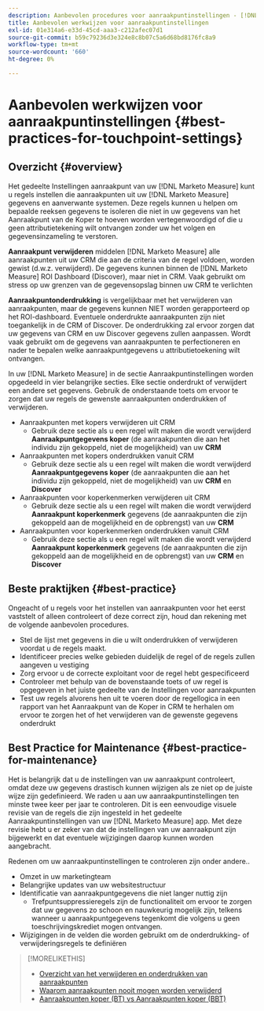 ```yaml
---
description: Aanbevolen procedures voor aanraakpuntinstellingen - [!DNL Marketo Measure] - Productdocumentatie
title: Aanbevolen werkwijzen voor aanraakpuntinstellingen
exl-id: 01e314a6-e33d-45cd-aaa3-c212afec07d1
source-git-commit: b59c79236d3e324e8c8b07c5a6d68bd8176fc8a9
workflow-type: tm+mt
source-wordcount: '660'
ht-degree: 0%

---
```


# Aanbevolen werkwijzen voor aanraakpuntinstellingen {#best-practices-for-touchpoint-settings}

## Overzicht {#overview}

Het gedeelte Instellingen aanraakpunt van uw [!DNL Marketo Measure] kunt u regels instellen die aanraakpunten uit uw [!DNL Marketo Measure] gegevens en aanverwante systemen. Deze regels kunnen u helpen om bepaalde reeksen gegevens te isoleren die niet in uw gegevens van het Aanraakpunt van de Koper te hoeven worden vertegenwoordigd of die u geen attributietekening wilt ontvangen zonder uw het volgen en gegevensinzameling te verstoren.

**Aanraakpunt verwijderen** middelen [!DNL Marketo Measure] alle aanraakpunten uit uw CRM die aan de criteria van de regel voldoen, worden gewist (d.w.z. verwijderd). De gegevens kunnen binnen de [!DNL Marketo Measure] ROI Dashboard (Discover), maar niet in CRM. Vaak gebruikt om stress op uw grenzen van de gegevensopslag binnen uw CRM te verlichten

**Aanraakpuntonderdrukking** is vergelijkbaar met het verwijderen van aanraakpunten, maar de gegevens kunnen NIET worden gerapporteerd op het ROI-dashboard. Eventuele onderdrukte aanraakpunten zijn niet toegankelijk in de CRM of Discover. De onderdrukking zal ervoor zorgen dat uw gegevens van CRM en uw Discover gegevens zullen aanpassen. Wordt vaak gebruikt om de gegevens van aanraakpunten te perfectioneren en nader te bepalen welke aanraakpuntgegevens u attributietoekening wilt ontvangen.

In uw [!DNL Marketo Measure] in de sectie Aanraakpuntinstellingen worden opgedeeld in vier belangrijke secties. Elke sectie onderdrukt of verwijdert een andere set gegevens. Gebruik de onderstaande toets om ervoor te zorgen dat uw regels de gewenste aanraakpunten onderdrukken of verwijderen.

* Aanraakpunten met kopers verwijderen uit CRM
   * Gebruik deze sectie als u een regel wilt maken die wordt verwijderd **Aanraakpuntgegevens koper** (de aanraakpunten die aan het individu zijn gekoppeld, niet de mogelijkheid) van uw **CRM**
* Aanraakpunten met kopers onderdrukken vanuit CRM
   * Gebruik deze sectie als u een regel wilt maken die wordt verwijderd **Aanraakpuntgegevens koper** (de aanraakpunten die aan het individu zijn gekoppeld, niet de mogelijkheid) van uw **CRM** en **Discover**
* Aanraakpunten voor koperkenmerken verwijderen uit CRM
   * Gebruik deze sectie als u een regel wilt maken die wordt verwijderd **Aanraakpunt koperkenmerk** gegevens (de aanraakpunten die zijn gekoppeld aan de mogelijkheid en de opbrengst) van uw **CRM**
* Aanraakpunten voor koperkenmerken onderdrukken vanuit CRM
   * Gebruik deze sectie als u een regel wilt maken die wordt verwijderd **Aanraakpunt koperkenmerk** gegevens (de aanraakpunten die zijn gekoppeld aan de mogelijkheid en de opbrengst) van uw **CRM** en **Discover**

## Beste praktijken {#best-practice}

Ongeacht of u regels voor het instellen van aanraakpunten voor het eerst vaststelt of alleen controleert of deze correct zijn, houd dan rekening met de volgende aanbevolen procedures.

* Stel de lijst met gegevens in die u wilt onderdrukken of verwijderen voordat u de regels maakt.
* Identificeer precies welke gebieden duidelijk de regel of de regels zullen aangeven u vestiging
* Zorg ervoor u de correcte exploitant voor de regel hebt gespecificeerd
* Controleer met behulp van de bovenstaande toets of uw regel is opgegeven in het juiste gedeelte van de Instellingen voor aanraakpunten
* Test uw regels alvorens hen uit te voeren door de regellogica in een rapport van het Aanraakpunt van de Koper in CRM te herhalen om ervoor te zorgen het of het verwijderen van de gewenste gegevens onderdrukt

## Best Practice for Maintenance {#best-practice-for-maintenance}

Het is belangrijk dat u de instellingen van uw aanraakpunt controleert, omdat deze uw gegevens drastisch kunnen wijzigen als ze niet op de juiste wijze zijn gedefinieerd. We raden u aan uw aanraakpuntinstellingen ten minste twee keer per jaar te controleren. Dit is een eenvoudige visuele revisie van de regels die zijn ingesteld in het gedeelte Aanraakpuntinstellingen van uw [!DNL Marketo Measure] app. Met deze revisie hebt u er zeker van dat de instellingen van uw aanraakpunt zijn bijgewerkt en dat eventuele wijzigingen daarop kunnen worden aangebracht.

Redenen om uw aanraakpuntinstellingen te controleren zijn onder andere..

* Omzet in uw marketingteam
* Belangrijke updates van uw websitestructuur
* Identificatie van aanraakpuntgegevens die niet langer nuttig zijn
   * Trefpuntsuppressieregels zijn de functionaliteit om ervoor te zorgen dat uw gegevens zo schoon en nauwkeurig mogelijk zijn, telkens wanneer u aanraakpuntgegevens tegenkomt die volgens u geen toeschrijvingskrediet mogen ontvangen.
* Wijzigingen in de velden die worden gebruikt om de onderdrukking- of verwijderingsregels te definiëren

>[!MORELIKETHIS]
>
>* [Overzicht van het verwijderen en onderdrukken van aanraakpunten](/help/advanced-marketo-measure-features/touchpoint-settings/touchpoint-removal-and-touchpoint-suppression.md)
>* [Waarom aanraakpunten nooit mogen worden verwijderd](/help/advanced-marketo-measure-features/touchpoint-settings/why-you-should-never-delete-touchpoints.md)
>* [Aanraakpunten koper (BT) vs Aanraakpunten koper (BBT)](/help/configuration-and-setup/getting-started-with-marketo-measure/difference-between-buyer-touchpoints-and-buyer-attribution-touchpoints.md)

